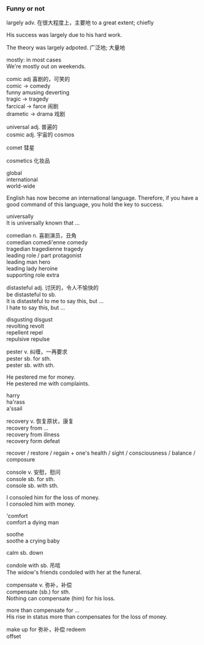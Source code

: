 ### Funny or not  
largely adv. 在很大程度上，主要地 to a great extent; chiefly  
  
His success was largely due to his hard work.  
  
The theory was largely adpoted. 广泛地; 大量地  
  
mostly: in most cases  
We're mostly out on weekends.  
  
comic adj 喜剧的，可笑的  
comic -> comedy  
funny  amusing  deverting  
tragic -> tragedy  
farcical -> farce 闹剧  
drametic -> drama 戏剧  
  
universal adj. 普遍的  
cosmic adj. 宇宙的  cosmos  
  
comet 彗星  
  
cosmetics 化妆品  
  
global  
international  
world-wide  
  
English has now become an international language. Therefore, if you have a good command of this language, you hold the key to success.  
  
universally  
It is universally known that ...  
  
comedian n. 喜剧演员，丑角  
comedian  comedi'enne  comedy  
tragedian  tragedienne  tragedy  
leading role / part  protagonist  
leading man  hero  
leading lady  heroine  
supporting role  extra  

distasteful adj. 讨厌的，令人不愉快的  
be distasteful to sb.  
It is distasteful to me to say this, but ...  
I hate to say this, but ...  
  
disgusting  disgust  
revolting   revolt  
repellent   repel  
repulsive   repulse  
  
pester v.  纠缠，一再要求  
pester sb. for sth.  
pester sb. with sth.  
  
He pestered me for money.  
He pestered me with complaints.  
  
harry  
ha'rass  
a'ssail  
  
recovery v. 恢复原状，康复  
recovery from ...  
recovery from illness  
recovery form defeat  
  
recover / restore / regain + one's health / sight / consciousness / balance / composure  
  
console v. 安慰，慰问  
console sb. for sth.  
console sb. with sth.  
  
I consoled him for the loss of money.  
I consoled him with money.  
  
'comfort  
comfort a dying man  
  
soothe  
soothe a crying baby  
  
calm sb. down  
  
condole with sb. 吊唁    
The widow's friends condoled with her at the funeral.  
  
compensate v. 弥补，补偿  
compensate (sb.) for sth.  
Nothing can compensate (him) for his loss.  
  
more than compensate for ...  
His rise in status more than compensates for the loss of money.  
  
make up for  弥补，补偿
redeem  
offset   
  
